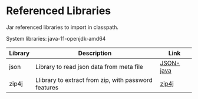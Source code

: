 # Referenced Libraries

Jar referenced libraries to import in classpath.

System libraries: java-11-openjdk-amd64

|Library|Description|Link|
|----|----|----|
|json|Library to read json data from meta file|[JSON-java](https://github.com/stleary/JSON-java)|
|zip4j|Llibrary to extract from zip, with password features|[zip4j](https://github.com/srikanth-lingala/zip4j)|
